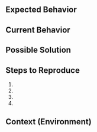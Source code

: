<!--- Provide a general summary of the issue in the Title above -->

## Expected Behavior
<!--- Explain what should happen -->

## Current Behavior
<!--- Explain what happens instead of the expected behavior -->

## Possible Solution
<!--- Not obligatory, but suggest a fix/reason for the bug -->

## Steps to Reproduce
1.
2.
3.
4.

## Context (Environment)
<!--- How has this issue affected you? What are you trying to accomplish? -->
